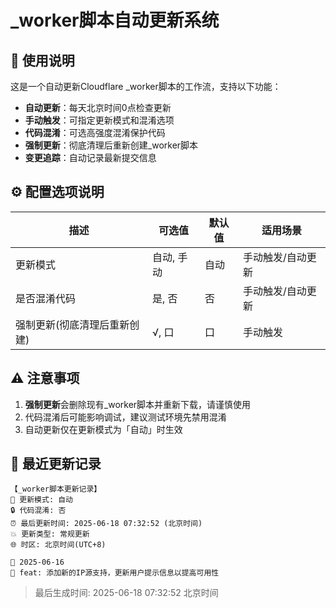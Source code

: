 # _worker脚本自动更新系统

## 📌 使用说明

这是一个自动更新Cloudflare _worker脚本的工作流，支持以下功能：

- **自动更新**：每天北京时间0点检查更新
- **手动触发**：可指定更新模式和混淆选项
- **代码混淆**：可选高强度混淆保护代码
- **强制更新**：彻底清理后重新创建_worker脚本
- **变更追踪**：自动记录最新提交信息

## ⚙️ 配置选项说明

| 描述 | 可选值 | 默认值 | 适用场景 |
|------|--------|--------|----------|
| 更新模式 | 自动, 手动 | 自动 | 手动触发/自动更新 |
| 是否混淆代码 | 是, 否 | 否 | 手动触发/自动更新 |
| 强制更新(彻底清理后重新创建) | √, 口 | 口 | 手动触发 |

## ⚠️ 注意事项

1. **强制更新**会删除现有_worker脚本并重新下载，请谨慎使用
2. 代码混淆后可能影响调试，建议测试环境先禁用混淆
3. 自动更新仅在更新模式为「自动」时生效

## 🔄 最近更新记录

```
【_worker脚本更新记录】
🔄 更新模式: 自动
🔒 代码混淆: 否
⏰ 最后更新时间: 2025-06-18 07:32:52 (北京时间)
💥 更新类型: 常规更新
🌐 时区: 北京时间(UTC+8)

📅 2025-06-16
📝 feat: 添加新的IP源支持，更新用户提示信息以提高可用性
```

> 最后生成时间: 2025-06-18 07:32:52 北京时间

